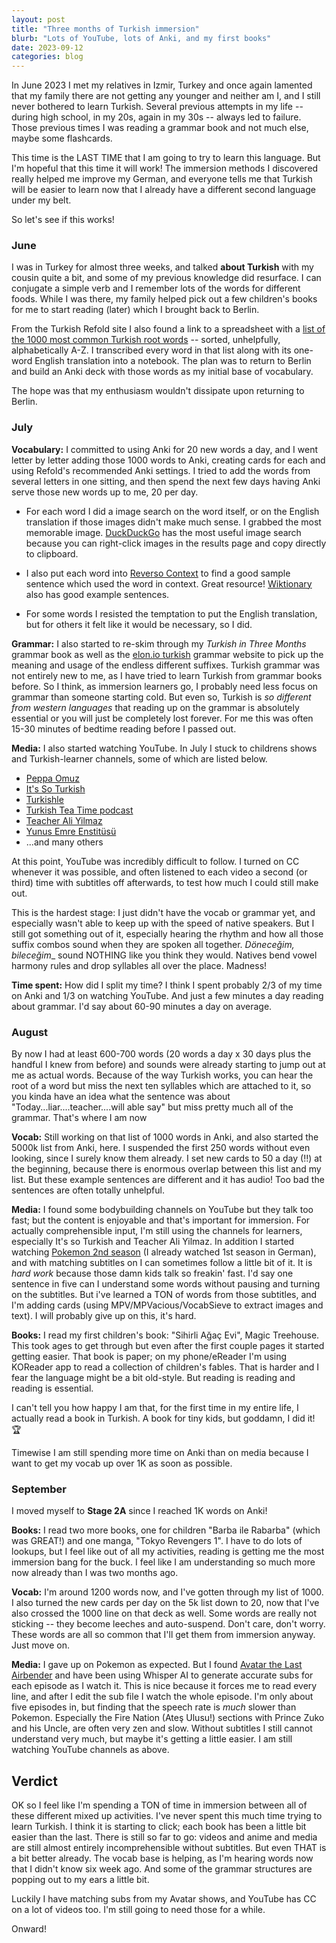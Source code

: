 ```yaml
---
layout: post
title: "Three months of Turkish immersion"
blurb: "Lots of YouTube, lots of Anki, and my first books"
date: 2023-09-12
categories: blog
---
```


In June 2023 I met my relatives in Izmir, Turkey and once again lamented that my family there are
not getting any younger and neither am I, and I still never bothered to learn Turkish. Several
previous attempts in my life -- during high school, in my 20s, again in my 30s -- always led to
failure. Those previous times I was reading a grammar book and not much else, maybe some flashcards.

This time is the LAST TIME that I am going to try to learn this language. But I'm hopeful that this
time it will work! The immersion methods I discovered really helped me improve my German, and
everyone tells me that Turkish will be easier to learn now that I already have a different second
language under my belt.

So let's see if this works!

### June

I was in Turkey for almost three weeks, and talked **about Turkish** with my cousin quite a bit, and
some of my previous knowledge did resurface. I can conjugate a simple verb and I remember lots of the
words for different foods. While I was there, my family helped pick out a few children's books for me
to start reading (later) which I brought back to Berlin.

From the Turkish Refold site I also found a link to a spreadsheet with a [list of the 1000 most
common Turkish root words](https://www.turkishtextbook.com/most-common-words/) -- sorted, unhelpfully, alphabetically A-Z. I transcribed every word in
that list along with its one-word English translation into a notebook. The plan was to return to
Berlin and build an Anki deck with those words as my initial base of vocabulary.

The hope was that my enthusiasm wouldn't dissipate upon returning to Berlin.

### July

**Vocabulary:** I committed to using Anki for 20 new words a day, and I went letter by letter adding
those 1000 words to Anki, creating cards for each and using Refold's recommended Anki settings. I tried to add the words from several letters in one sitting, and then spend the next few days having Anki serve those new words up to me, 20 per day.

- For each word I did a image search on the word itself, or on the English translation if those images
  didn't make much sense. I grabbed the most memorable image. [DuckDuckGo](https://duckduckgo.com/?q=ayran&iar=images&iax=images&ia=images) has the most useful image search because you can right-click images in the results page and copy directly to clipboard.

- I also put each word into [Reverso Context](https://context.reverso.net/translation/turkish-english/ayran) to find a good sample sentence which used the word in
  context. Great resource! [Wiktionary](https://tr.wiktionary.org/wiki/teklif) also has good example sentences.

- For some words I resisted the temptation to put the English translation, but for others it felt like it would be necessary, so I did.

**Grammar:** I also started to re-skim through my _Turkish in Three Months_ grammar book as well as the [elon.io
turkish](https://elon.io/learn-turkish/lessons) grammar website to pick up the meaning and usage of the endless different suffixes. Turkish grammar was not entirely new to me, as I have tried to learn Turkish from grammar books before. So I think,
as immersion learners go, I probably need less focus on grammar than someone starting cold. But even
so, Turkish is _so different from western languages_ that reading up on the grammar is absolutely
essential or you will just be completely lost forever. For me this was often 15-30 minutes of
bedtime reading before I passed out.

**Media:** I also started watching YouTube. In July I stuck to childrens shows and
Turkish-learner channels, some of which are listed below.

- [Peppa Omuz](https://www.youtube.com/results?search_query=peppa+omuz)
- [It's So Turkish](https://www.youtube.com/@soturkish6970/playlists)
- [Turkishle](https://www.youtube.com/@Turkishle/videos)
- [Turkish Tea Time podcast](https://podcast.app/turkish-tea-time-p63996/?limit=200)
- [Teacher Ali Yilmaz](https://www.youtube.com/@teacheraliyilmaz/videos)
- [Yunus Emre Enstitüsü](https://www.youtube.com/@yeeorgtr/videos)
- ...and many others

At this point, YouTube was incredibly difficult to follow. I turned on CC whenever it was
possible, and often listened to each video a second (or third) time with subtitles off afterwards, to test how
much I could still make out.

This is the hardest stage: I just didn't have the vocab
or grammar yet, and especially wasn't able to keep up with the speed of native speakers. But I still got
something out of it, especially hearing the rhythm and how all those suffix combos sound when they
are spoken all together. _Döneceğim, bileceğim__ sound NOTHING like you think they would.
Natives bend vowel harmony rules and drop syllables all over the place. Madness!

**Time spent:** How did I split my time? I think I spent probably 2/3 of my time on Anki and 1/3 on watching
YouTube. And just a few minutes a day reading about grammar. I'd say about 60-90 minutes a day on average.

### August

By now I had at least 600-700 words (20 words a day x 30 days plus the handful I knew from before)
and sounds were already starting to jump out at me as actual words. Because of the way Turkish
works, you can hear the root of a word but miss the next ten syllables which are attached to it, so
you kinda have an idea what the sentence was about "Today...liar....teacher....will able say" but
miss pretty much all of the grammar. That's where I am now

**Vocab:** Still working on that list of 1000 words in Anki, and also started the 5000k list from
Anki, here. I suspended the first 250 words without even looking, since I surely know them already.
I set new cards to 50 a day (!!) at the beginning, because there is enormous overlap between this
list and my list. But these example sentences are different and it has audio! Too bad the sentences
are often totally unhelpful.

**Media:** I found some bodybuilding channels on YouTube but they talk too fast; but the content is
enjoyable and that's important for immersion. For actually comprehensible input, I'm still using the
channels for learners, especially It's so Turkish and Teacher Ali Yilmaz. In addition I started watching [Pokemon 2nd
season](http://turkcepokemon.com/sezon/2sezon.html) (I already watched 1st season in German), and with matching subtitles on I can sometimes
follow a little bit of it. It is _hard work_ because those damn kids talk so freakin' fast. I'd say
one sentence in five can I understand some words without pausing and turning on the subtitles. But
i've learned a TON of words from those subtitles, and I'm adding cards (using
MPV/MPVacious/VocabSieve to extract images and text). I will probably give up on this, it's hard.

**Books:** I read my first children's book: "Sihirli Ağaç Evi", Magic Treehouse. This took ages to
get through but even after the first couple pages it started getting easier. That book is paper; on
my phone/eReader I'm using KOReader app to read a collection of children's fables. That is harder
and I fear the language might be a bit old-style. But reading is reading and reading is essential.

I can't tell you how happy I am that, for the first time in my entire life, I actually read a book
in Turkish. A book for tiny kids, but goddamn, I did it! 🏆

Timewise I am still spending more time on Anki than on media because I want to get my vocab up over
1K as soon as possible.

### September

I moved myself to **Stage 2A** since I reached 1K words on Anki!

**Books:** I read two more books, one for children "Barba ile Rabarba" (which was GREAT!) and one manga, "Tokyo
Revengers 1". I have to do lots of lookups, but I feel like out of all my activities, reading is
getting me the most immersion bang for the buck. I feel like I am understanding so much more now
already than I was two months ago.

**Vocab:** I'm around 1200 words now, and I've gotten through my list of 1000. I also turned the new cards per
day on the 5k list down to 20, now that I've also crossed the 1000 line on that deck as well. Some
words are really not sticking -- they become leeches and auto-suspend. Don't care, don't worry.
These words are all so common that I'll get them from immersion anyway. Just move on.

**Media:** I gave up on Pokemon as expected. But I found [Avatar the Last Airbender](https://www.turkanime.co/anime/avatar) and have been using
Whisper AI to generate accurate subs for each episode as I watch it. This is nice because it forces
me to read every line, and after I edit the sub file I watch the whole episode. I'm only about five
episodes in, but finding that the speech rate is _much_ slower than Pokemon. Especially the Fire
Nation (Ateş Ulusu!) sections with Prince Zuko and his Uncle, are often very zen and slow. Without
subtitles I still cannot understand very much, but maybe it's getting a little easier. I am still
watching YouTube channels as above.

## Verdict

OK so I feel like I'm spending a TON of time in immersion between all of these different mixed up
activities. I've never spent this much time trying to learn Turkish. I think it is starting to
click; each book has been a little bit easier than the last. There is still so far to go: videos and
anime and media are still almost entirely incomprehensible without subtitles. But even THAT is a bit
better already. The vocab base is helping, as I'm hearing words now that I didn't know six week ago.
And some of the grammar structures are popping out to my ears a little bit.

Luckily I have matching subs from my Avatar shows, and YouTube has CC on a lot of videos too. I'm
still going to need those for a while.

Onward!


